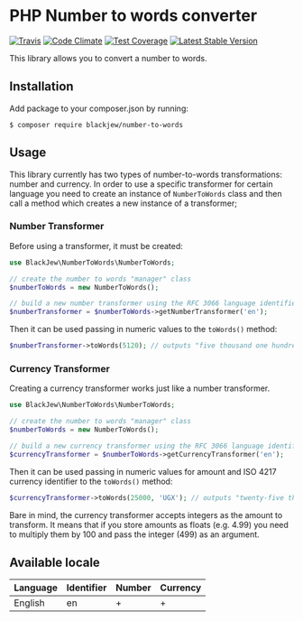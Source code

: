 
# PHP Number to words converter

[![Travis](https://travis-ci.org/kwn/number-to-words.svg?branch=master)](https://travis-ci.org/github/blackajew/number-to-words)
[![Code Climate](https://codeclimate.com/github/kwn/number-to-words/badges/gpa.svg)](https://codeclimate.com/github/blackajew/number-to-words)
[![Test Coverage](https://codeclimate.com/github/kwn/number-to-words/badges/coverage.svg)](https://codeclimate.com/github/blackajew/number-to-words/coverage)
[![Latest Stable Version](https://poser.pugx.org/blackajew/kwn/number-to-words/v/stable)](https://packagist.org/packages/blackajew/number-to-words)

This library allows you to convert a number to words.

## Installation

Add package to your composer.json by running:

```
$ composer require blackjew/number-to-words
```


## Usage

This library currently has two types of number-to-words transformations: number and currency. In order to use a specific transformer for certain language you need to create an instance of `NumberToWords` class and then call a method which creates a new instance of a transformer;

### Number Transformer

Before using a transformer, it must be created:

```php
use BlackJew\NumberToWords\NumberToWords;

// create the number to words "manager" class
$numberToWords = new NumberToWords();

// build a new number transformer using the RFC 3066 language identifier
$numberTransformer = $numberToWords->getNumberTransformer('en');
```

Then it can be used passing in numeric values to the `toWords()` method:

```php
$numberTransformer->toWords(5120); // outputs "five thousand one hundred twenty"
```

### Currency Transformer

Creating a currency transformer works just like a number transformer.

```php
use BlackJew\NumberToWords\NumberToWords;

// create the number to words "manager" class
$numberToWords = new NumberToWords();

// build a new currency transformer using the RFC 3066 language identifier
$currencyTransformer = $numberToWords->getCurrencyTransformer('en');
```

Then it can be used passing in numeric values for amount and ISO 4217 currency identifier to the `toWords()` method:

```php
$currencyTransformer->toWords(25000, 'UGX'); // outputs "twenty-five thousand ugandan shillings"
```

Bare in mind, the currency transformer accepts integers as the amount to transform. It means that if you store amounts as floats (e.g. 4.99) you need to multiply them by 100 and pass the integer (499) as an argument.

## Available locale

Language             | Identifier | Number | Currency |
---------------------|------------|--------|----------|
English              | en         | +      | +        |
